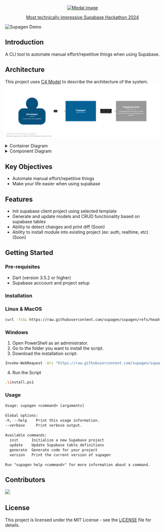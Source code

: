 <!-- Award -->
<div align="center">
  <a href="https://supabase.com/blog/lw12-hackathon-winners#most-technically-impressive" target="_blank">
    <img src='https://vdbs.vercel.app/medal.png' width="20%" alt="Medal image" />
  </a>
  <a href="https://supabase.com/blog/lw12-hackathon-winners#most-technically-impressive">
    <p> Most technically impressive Supabase Hackathon 2024</p>
  </a>
</div>

<!-- Supagen Demo -->
![Supagen Demo](/assets/supagen_demo.gif)

## Introduction
A CLI tool to automate manual effort/repetitive things when using Supabase.

## Architecture

This project uses [C4 Model](https://c4model.com/) to describe the architecture of the system.
![Context Diagram](/assets/c4/context.svg)

<details>
  <summary>Container Diagram</summary>

  ![Container Diagram](/assets/c4/container.svg)
</details>

<details>
  <summary>Component Diagram</summary>

  ![Component Supagen CLI Diagram](/assets/c4/component_supagen_cli.svg)
  ![Component Supagen Bricks Diagram](/assets/c4/component_supagen_bricks.svg)
</details>

## Key Objectives
- Automate manual effort/repetitive things
- Make your life easier when using supabase

## Features

- Init supabase client project using selected template
- Generate and update models and CRUD functionality based on supabase tables
- Ability to detect changes and print diff (Soon)
- Ability to install module into existing project (ex: auth, realtime, etc) (Soon)

## Getting Started

### Pre-requisites
- Dart (version 3.5.2 or higher)
- Supabase acccount and project setup

### Installation

### Linux & MacOS
```bash
curl -fsSL https://raw.githubusercontent.com/supagen/supagen/refs/heads/main/scripts/install.sh | bash
```

### Windows
1. Open PowerShell as an administrator.
2. Go to the folder you want to install the script.
3. Download the installation script:
```bash
Invoke-WebRequest -Uri "https://raw.githubusercontent.com/supagen/supagen/refs/heads/main/scripts/install.ps1" -OutFile "install.ps1"
```
4. Run the Script
```bash
.\install.ps1
```

### Usage
```
Usage: supagen <command> [arguments]

Global options:
-h, --help    Print this usage information.
--verbose     Print verbose output.

Available commands:
  init      Initialize a new Supabase project
  update    Update Supabase table definitions
  generate  Generate code for your project
  version   Print the current version of supagen

Run "supagen help <command>" for more information about a command.
```

## Contributors
<a href="https://github.com/supagen/supagen/graphs/contributors">
  <img src="https://contrib.rocks/image?repo=supagen/supagen" />
</a>

## License
This project is licensed under the MIT License - see the [LICENSE](LICENSE) file for details.
